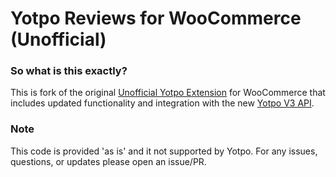 # Yotpo Reviews for WooCommerce (Unofficial)

### So what is this exactly?
This is fork of the original [Unofficial Yotpo Extension](https://github.com/hxii/YRFW) for WooCommerce that includes updated functionality and integration with the new [Yotpo V3 API](https://core-api.yotpo.com/reference#welcome). 

### Note
This code is provided 'as is' and it not supported by Yotpo. For any issues, questions, or updates please open an issue/PR.